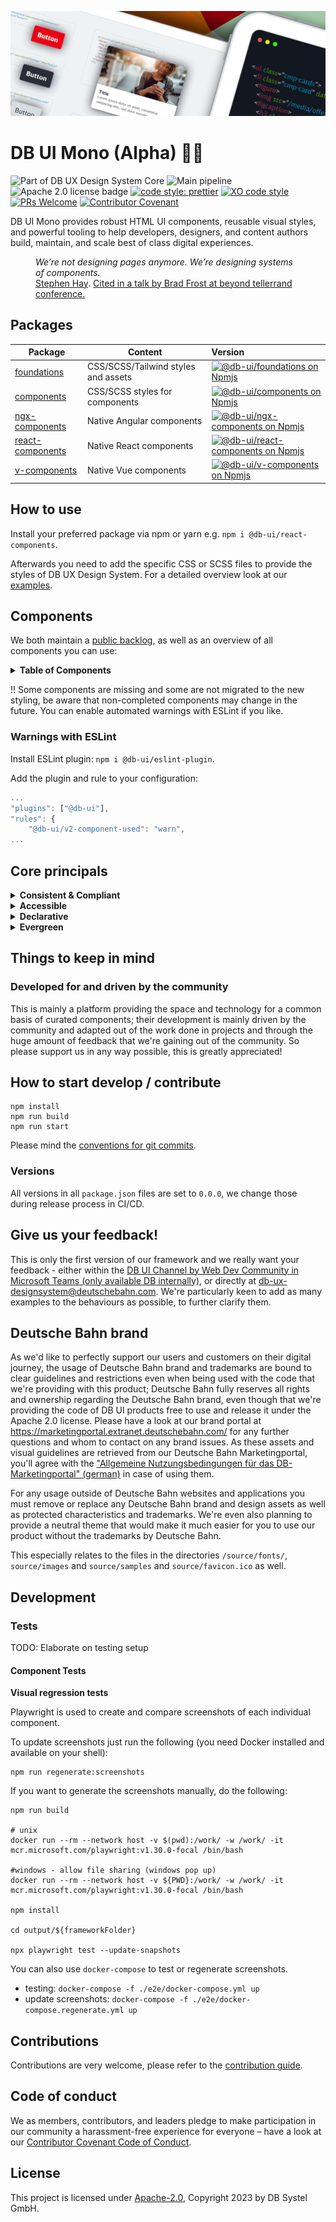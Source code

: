 <!-- markdownlint-configure-file { "MD013": false, "MD041":false } -->
<!-- markdownlint-disable MD033 MD010 -->

<img src="docs/images/header_image_0.guetzli.jpg" alt="" srcset="docs/images/header_image_0.guetzli.2x.jpg 2x, docs/images/header_image_0.guetzli.3x.jpg 3x"> <!-- width="830" height="276" //-->

# DB UI Mono (Alpha) 🚂💖

![Part of DB UX Design System Core](https://img.shields.io/badge/Part%20of-DB%20UX%20Design%20System%20Core-d7dce1.svg)
![Main pipeline](https://github.com/db-ui/mono/actions/workflows/default.yml/badge.svg)
![Apache 2.0 license badge](https://img.shields.io/badge/License-Apache_2.0-blue.svg)
[![code style: prettier](https://img.shields.io/badge/code_style-prettier-ff69b4.svg?style=flat-square)](https://github.com/prettier/prettier)
[![XO code style](https://img.shields.io/badge/code_style-XO-5ed9c7.svg)](https://github.com/xojs/xo)
[![PRs Welcome](https://img.shields.io/badge/PRs-welcome-brightgreen.svg?style=flat-square)](http://makeapullrequest.com)
[![Contributor Covenant](https://img.shields.io/badge/Contributor%20Covenant-2.0-4baaaa.svg)](CODE-OF-CONDUCT.md)

DB UI Mono provides robust HTML UI components, reusable visual styles, and powerful tooling to help developers,
designers, and content authors build, maintain, and scale best of class digital experiences.

<figure>
	<cite>We’re not designing pages anymore. We’re designing systems of components.</cite>
	<figcaption><a href="https://bradfrost.com/blog/post/bdconf-stephen-hay-presents-responsive-design-workflow/" target="_blank" rel="noopener noreferrer">Stephen Hay</a>. <a href="https://vimeo.com/67476280" title="Brad Frosts at beyond tellerrand conference regarding Atomic Design" target="_blank" rel="noopener noreferrer">Cited in a talk by Brad Frost at beyond tellerrand conference.</a></figcaption>
</figure>

## Packages

| Package                                                                     | Content                             | Version                                                                                                                                                                                                                                                                                  |
| --------------------------------------------------------------------------- | ----------------------------------- | :--------------------------------------------------------------------------------------------------------------------------------------------------------------------------------------------------------------------------------------------------------------------------------------- |
| [foundations](https://github.com/db-ui/mono/tree/main/packages/foundations) | CSS/SCSS/Tailwind styles and assets | [![@db-ui/foundations on Npmjs](https://img.shields.io/badge/dynamic/json?url=https%3A%2F%2Fapi.github.com%2Frepos%2Fdb-ui%2Fmono%2Freleases%2Flatest&query=%24.tag_name&label=npm&color=ed1c24 "npm version")](https://npmjs.com/package/@db-ui/foundations "DB UI – on NPM")           |
| [components](https://github.com/db-ui/mono/tree/main/packages/components)   | CSS/SCSS styles for components      | [![@db-ui/components on Npmjs](https://img.shields.io/badge/dynamic/json?url=https%3A%2F%2Fapi.github.com%2Frepos%2Fdb-ui%2Fmono%2Freleases%2Flatest&query=%24.tag_name&label=npm&color=ed1c24 "npm version")](https://npmjs.com/package/@db-ui/components "DB UI – on NPM")             |
| [ngx-components](https://github.com/db-ui/mono/tree/main/output/angular)    | Native Angular components           | [![@db-ui/ngx-components on Npmjs](https://img.shields.io/badge/dynamic/json?url=https%3A%2F%2Fapi.github.com%2Frepos%2Fdb-ui%2Fmono%2Freleases%2Flatest&query=%24.tag_name&label=npm&color=ed1c24 "npm version")](https://npmjs.com/package/@db-ui/ngx-components "DB UI – on NPM")     |
| [react-components](https://github.com/db-ui/mono/tree/main/output/react)    | Native React components             | [![@db-ui/react-components on Npmjs](https://img.shields.io/badge/dynamic/json?url=https%3A%2F%2Fapi.github.com%2Frepos%2Fdb-ui%2Fmono%2Freleases%2Flatest&query=%24.tag_name&label=npm&color=ed1c24 "npm version")](https://npmjs.com/package/@db-ui/react-components "DB UI – on NPM") |
| [v-components](https://github.com/db-ui/mono/tree/main/output/vue/vue3)     | Native Vue components               | [![@db-ui/v-components on Npmjs](https://img.shields.io/badge/dynamic/json?url=https%3A%2F%2Fapi.github.com%2Frepos%2Fdb-ui%2Fmono%2Freleases%2Flatest&query=%24.tag_name&label=npm&color=ed1c24 "npm version")](https://npmjs.com/package/@db-ui/v-components "DB UI – on NPM")         |

## How to use

Install your preferred package via npm or yarn e.g. `npm i @db-ui/react-components`.

Afterwards you need to add the specific CSS or SCSS files to provide the styles of DB UX Design System.
For a detailed overview look at our [examples](https://github.com/db-ui/examples).

## Components

We both maintain a [public backlog](https://github.com/orgs/db-ui/projects/4/views/1), as well as an overview of all components you can use:

<details>
  <summary><strong>Table of Components</strong></summary>

| Name                                                                                           | Category          | Status | Planned for beta |
| ---------------------------------------------------------------------------------------------- | ----------------- | :----: | :--------------: |
| [Accordion](https://db-ui.github.io/mono/review/main/components/accordion/overview)            | 04 - Data-Display | Alpha  |        ✅        |
| [Alert](https://db-ui.github.io/mono/review/main/components/alert/overview)                    | 05 - Feedback     |  Beta  |        ✅        |
| Avatar                                                                                         | 04 - Data-Display |   ❌   |        ❌        |
| Backdrop                                                                                       | 06 - Utility      |   ❌   |        ✅        |
| [Badge](https://db-ui.github.io/mono/review/main/components/badge/overview)                    | 05 - Feedback     | Alpha  |        ✅        |
| Bottom-Navigation                                                                              | 02 - Action       |   ❌   |        ❌        |
| Breadcrumbs                                                                                    | 02 - Action       |   ❌   |        ✅        |
| [Brand](https://db-ui.github.io/mono/review/main/components/brand/overview)                    | 04 - Data-Display |  Beta  |        ✅        |
| [Button](https://db-ui.github.io/mono/review/main/components/button/overview)                  | 02 - Action       | Alpha  |        ✅        |
| Button-Group                                                                                   | 02 - Action       |   ❌   |        ❌        |
| [Card](https://db-ui.github.io/mono/review/main/components/card/overview)                      | 01 - Layout       | Alpha  |        ✅        |
| Carousel                                                                                       | 06 - Utility      |   ❌   |        ❌        |
| [Checkbox](https://db-ui.github.io/mono/review/main/components/checkbox/overview)              | 03 - Data-Input   | Alpha  |        ✅        |
| Combobox                                                                                       | 03 - Data-Input   |   ❌   |        ❌        |
| Container                                                                                      | 01 - Layout       |   ❌   |        ❌        |
| Date-Picker                                                                                    | 03 - Data-Input   |   ❌   |        ❌        |
| [Divider](https://db-ui.github.io/mono/review/main/components/divider/overview)                | 01 - Layout       | Alpha  |        ✅        |
| [Drawer](https://db-ui.github.io/mono/review/main/components/drawer/overview)                  | 01 - Layout       |  Beta  |        ✅        |
| Dropdown                                                                                       | 06 - Utility      |   ❌   |        ✅        |
| Floating-Button                                                                                | 02 - Action       |   ❌   |        ❌        |
| Footer                                                                                         | 01 - Layout       |   ❌   |        ✅        |
| Grid                                                                                           | 01 - Layout       |   ❌   |        ✅        |
| Header                                                                                         | 01 - Layout       |  Beta  |        ✅        |
| [Icons](https://db-ui.github.io/mono/review/main/components/icon/overview)                     | 04 - Data-Display |  Beta  |        ✅        |
| Image                                                                                          | 04 - Data-Display |   ❌   |        ✅        |
| Indicator                                                                                      | 04 - Data-Display |   ❌   |        ❌        |
| [Infotext](https://db-ui.github.io/mono/review/main/components/infotext/overview)              | 04 - Data-Display | Alpha  |        ✅        |
| [Input](https://db-ui.github.io/mono/review/main/components/input/overview)                    | 03 - Data-Input   | Alpha  |        ✅        |
| [Link](https://db-ui.github.io/mono/review/main/components/link/overview)                      | 02 - Action       | Alpha  |        ✅        |
| List-Item                                                                                      | 04 - Data-Display |   ❌   |        ✅        |
| Menu                                                                                           | 02 - Action       |   ❌   |        ✅        |
| Modal                                                                                          | 06 - Utility      |   ❌   |        ✅        |
| [NavigationItem](https://db-ui.github.io/mono/review/main/components/navigation-item/overview) | 05 - Navigation   |  Beta  |        ✅        |
| Notification                                                                                   | 05 - Feedback     |   ❌   |        ✅        |
| Numbers-Field                                                                                  | 03 - Data-Input   |   ❌   |        ❌        |
| Pagination                                                                                     | 02 - Action       |   ❌   |        ❌        |
| Popover                                                                                        | 06 - Utility      |   ❌   |        ❌        |
| Progress                                                                                       | 05 - Feedback     |   ❌   |        ❌        |
| [Radio](https://db-ui.github.io/mono/review/main/components/radio/overview)                    | 03 - Data-Input   | Alpha  |        ✅        |
| Rating                                                                                         | 03 - Data-Input   |   ❌   |        ❌        |
| [Section](https://db-ui.github.io/mono/review/main/components/section/overview)                | 01 - Layout       |  Beta  |        ✅        |
| [Select](https://db-ui.github.io/mono/review/main/components/select/overview)                  | 03 - Data-Input   |  Beta  |        ✅        |
| Skeleton                                                                                       | 05 - Feedback     |   ❌   |        ❌        |
| Slider                                                                                         | 03 - Data-Input   |   ❌   |        ❌        |
| Spinner                                                                                        | 05 - Feedback     |   ❌   |        ❌        |
| Stack/List                                                                                     | 06 - Utility      |   ❌   |        ✅        |
| Stepper                                                                                        | 02 - Action       |   ❌   |        ❌        |
| Switch                                                                                         | 02 - Action       |   ❌   |        ❌        |
| Table                                                                                          | 04 - Data-Display |   ❌   |        ❌        |
| Tabs                                                                                           | 04 - Data-Display | Alpha  |        ❌        |
| [Tag](https://db-ui.github.io/mono/review/main/components/tag/overview)                        | 04 - Data-Display | Alpha  |        ✅        |
| Text                                                                                           | 04 - Data-Display |   ❌   |        ✅        |
| [Textarea](https://db-ui.github.io/mono/review/main/components/textarea/overview)              | 03 - Data-Input   | Alpha  |        ✅        |
| Timeline                                                                                       | 04 - Data-Display |   ❌   |        ❌        |
| Time-Picker                                                                                    | 03 - Data-Input   |   ❌   |        ❌        |
| Toggle-Button                                                                                  | 02 - Action       |   ❌   |        ❌        |
| Tooltip                                                                                        | 04 - Data-Display |   ❌   |        ❌        |
| Tree                                                                                           | 04 - Data-Display |   ❌   |        ❌        |
| Upload                                                                                         | 03 - Data-Input   |   ❌   |        ❌        |

</details>

‼ Some components are missing and some are not migrated to the new styling, be aware that non-completed components may change in the future. You can enable automated warnings with ESLint if you like.

### Warnings with ESLint

Install ESLint plugin: `npm i @db-ui/eslint-plugin`.

Add the plugin and rule to your configuration:

```js
...
"plugins": ["@db-ui"],
"rules": {
	"@db-ui/v2-component-used": "warn",
...
```

## Core principals

<details>
  <summary><strong>
	Consistent & Compliant
	</strong></summary>

DB UI Mono is part of [DB UX Design System Core](https://marketingportal.extranet.deutschebahn.com/marketingportal/Design-Anwendungen/DB-UX-Design-System/Design-fuer-Apps-Web/UI-Komponenten),
that are the guidelines for any Personenverkehr Customer and Deutsche Bahn Enterprise website and web applications.

</details>

<details>
  <summary><strong>Accessible</strong></summary>

DB UI Mono leverages semantic HTML, ARIA roles, states and properties to apply our styles wherever possible, thus
enforcing correct, accessible markup. And we're quality checking this in partnership with
the [Team Digital Accessibility](https://db.de/8pei5n).

</details>
<details>
  <summary><strong>Declarative</strong></summary>

DB UI Mono uses declarative selectors instead of visual helpers to ensure our HTML class names and structure are human
read- and understandable, lean, performant and so much easier to update.

</details>
<details>
  <summary><strong>Evergreen</strong></summary>

As [DB UX Design System](https://marketingportal.extranet.deutschebahn.com/marketingportal/Design-Anwendungen/DB-UX-Design-System/Design-fuer-Apps-Web/UI-Komponenten) evolves, so does DB UI
Mono, meaning apps only need to keep their DB UI Mono package updated to ensure the latest look and feel.

</details>

## Things to keep in mind

### Developed for and driven by the community

This is mainly a platform providing the space and technology for a common basis of curated components; their development
is mainly driven by the community and adapted out of the work done in projects and through the huge amount of feedback
that we're gaining out of the community. So please support us in any way possible, this is greatly appreciated!

## How to start develop / contribute

```shell
npm install
npm run build
npm run start
```

Please mind the [conventions for git commits](/docs/conventions.adoc#user-content-git-commits-conventions).

### Versions

All versions in all `package.json` files are set to `0.0.0`, we change those during release process in CI/CD.

<!-- markdownlint-disable MD026 -->

## Give us your feedback!

<!-- markdownlint-disable MD026 -->

<!-- markdownlint-disable MD033 -->

This is only the first version of our framework and we really want your feedback - either within
the <a href="https://db.de/krnm74" target="_blank" rel="noopener noreferrer">DB UI Channel by Web Dev Community in
Microsoft Teams (only available DB internally)</a>, or directly
at [db-ux-designsystem@deutschebahn.com](mailto:db-ux-designsystem@deutschebahn.com). <!-- markdownlint-disable MD033 -->
We're particularly keen to add as many examples to the behaviours as possible, to further clarify them.

## Deutsche Bahn brand

As we'd like to perfectly support our users and customers on their digital journey, the usage of Deutsche Bahn brand and
trademarks are bound to clear guidelines and restrictions even when being used with the code that we're providing with
this product; Deutsche Bahn fully reserves all rights and ownership regarding the Deutsche Bahn brand, even though that
we're providing the code of DB UI products free to use and release it under the Apache 2.0 license.
Please have a look at our brand portal at <https://marketingportal.extranet.deutschebahn.com/> for any further questions
and whom to contact on any brand issues. As these assets and visual guidelines are retrieved from our Deutsche Bahn
Marketingportal, you'll agree with
the ["Allgemeine Nutzungsbedingungen für das DB-Marketingportal" (german)](https://marketingportal.extranet.deutschebahn.com/marketingportal/Nutzungsbedingungen-9702684#)
in case of using them.

For any usage outside of Deutsche Bahn websites and applications you must remove or replace any Deutsche Bahn brand and
design assets as well as protected characteristics and trademarks. We're even also planning to provide a neutral theme
that would make it much easier for you to use our product without the trademarks by Deutsche Bahn.

This especially relates to the files in the directories `/source/fonts/`, `source/images` and `source/samples`
and `source/favicon.ico` as well.

## Development

### Tests

TODO: Elaborate on testing setup

#### Component Tests

**Visual regression tests**

Playwright is used to create and compare screenshots of each individual component.

To update screenshots just run the following (you need Docker installed and available on your shell):

```shell
npm run regenerate:screenshots
```

If you want to generate the screenshots manually, do the following:

```shell
npm run build

# unix
docker run --rm --network host -v $(pwd):/work/ -w /work/ -it mcr.microsoft.com/playwright:v1.30.0-focal /bin/bash

#windows - allow file sharing (windows pop up)
docker run --rm --network host -v ${PWD}:/work/ -w /work/ -it mcr.microsoft.com/playwright:v1.30.0-focal /bin/bash

npm install

cd output/${frameworkFolder}

npx playwright test --update-snapshots
```

You can also use `docker-compose` to test or regenerate screenshots.

-   testing: `docker-compose -f ./e2e/docker-compose.yml up`
-   update screenshots: `docker-compose -f ./e2e/docker-compose.regenerate.yml up`

## Contributions

Contributions are very welcome, please refer to the [contribution guide](https://github.com/db-ui/mono/blob/main/CONTRIBUTING.md).

## Code of conduct

We as members, contributors, and leaders pledge to make participation in our
community a harassment-free experience for everyone – have a look at
our [Contributor Covenant Code of Conduct](https://github.com/db-ui/mono/blob/main/CODE-OF-CONDUCT.md).

## License

This project is licensed under [Apache-2.0](LICENSE), Copyright 2023 by DB Systel GmbH.
